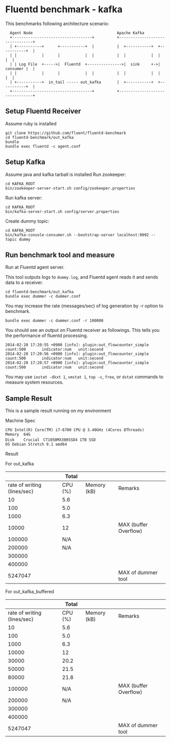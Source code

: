 # Fluentd benchmark - kafka

This benchmarks following architecture scenario:

```
  Agent Node                                     Apache Kafka
  +-----------------------------------+          +--------------------------------+
  | +-----------+      +-----------+  |          |  +-----------+  +-----------+  |
  | |           |      |           |  |          |  |           |  |           |  |
  | | Log File  +----->|  Fluentd  +--------------->|  sink     +->|  consumer |  |
  | |           |      |           |  |          |  |           |  |           |  |
  | +-----------+  in_tail ----- out_kafka       |  +-----------+  +-----------+  |
  +-----------------------------------+          +--------------------------------+
```

## Setup Fluentd Receiver

Assume ruby is installed

```
git clone https://github.com/fluent/fluentd-benchmark
cd fluentd-benchmark/out_kafka
bundle
bundle exec fluentd -c agent.conf
```

## Setup Kafka

Assume java and kafka tarball is installed
Run zookeeper:

```
cd KAFKA_ROOT
bin/zookeeper-server-start.sh config/zookeeper.properties
```

Run kafka server:

```
cd KAFKA_ROOT
bin/kafka-server-start.sh config/server.properties
```

Create dummy topic:

```
cd KAFKA_ROOT
bin/kafka-console-consumer.sh --bootstrap-server localhost:9092 --topic dummy
```

## Run benchmark tool and measure

Run at Fluentd agent server.

This tool outputs logs to `dummy.log`, and Fluentd agent reads it and sends data to a receiver.

```
cd fluentd-benchmark/out_kafka
bundle exec dummer -c dummer.conf
```

You may increase the rate (messages/sec) of log generation by -r option to benchmark.

```
bundle exec dummer -c dummer.conf -r 100000
```

You should see an output on Fluentd receiver as followings. This tells you the performance of fluentd processing.

```
2014-02-20 17:20:55 +0900 [info]: plugin:out_flowcounter_simple count:500       indicator:num   unit:second
2014-02-20 17:20:56 +0900 [info]: plugin:out_flowcounter_simple count:500       indicator:num   unit:second
2014-02-20 17:20:57 +0900 [info]: plugin:out_flowcounter_simple count:500       indicator:num   unit:second
```

You may use `iostat -dkxt 1`, `vmstat 1`, `top -c`, `free`, or `dstat` commands to measure system resources.

## Sample Result

This is a sample result running on my environment


Machine Spec

```
CPU	Intel(R) Core(TM) i7-6700 CPU @ 3.40GHz (4Cores 8Threads)
Memory	64G
Disk	Crucial　CT1050MX300SSD4 1TB SSD
OS Debian Stretch 9.1 amd64
```

Result

For out_kafka

|                             | Total   |             |                      |
|-----------------------------|---------|-------------|----------------------|
| rate of writing (lines/sec) | CPU (%) | Memory (kB) | Remarks              |
| 10                          | 5.6     |             |                      |
| 100                         | 5.0     |             |                      |
| 1000                        | 6.3     |             |                      |
| 10000                       | 12      |             | MAX (buffer Overflow)|
| 100000                      | N/A     |             |                      |
| 200000                      | N/A     |             |                      |
| 300000                      |         |             |                      |
| 400000                      |         |             |                      |
| 5247047                     |         |             | MAX of dummer tool   |

For out\_kafka\_buffered

|                             | Total   |             |                      |
|-----------------------------|---------|-------------|----------------------|
| rate of writing (lines/sec) | CPU (%) | Memory (kB) | Remarks              |
| 10                          | 5.6     |             |                      |
| 100                         | 5.0     |             |                      |
| 1000                        | 6.3     |             |                      |
| 10000                       | 12      |             |                      |
| 30000                       | 20.2    |             |                      |
| 50000                       | 21.5    |             |                      |
| 80000                       | 21.8    |             |                      |
| 100000                      | N/A     |             | MAX (buffer Overflow)|
| 200000                      | N/A     |             |                      |
| 300000                      |         |             |                      |
| 400000                      |         |             |                      |
| 5247047                     |         |             | MAX of dummer tool   |
